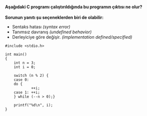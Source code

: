 #### Aşağıdaki C programı çalıştırıldığında bu programın çıktısı ne olur?

**Sorunun yanıtı şu seçeneklerden biri de olabilir:**
+ Sentaks hatası *(syntax error)*
+ Tanımsız davranış *(undefined behavior)*
+ Derleyiciye göre değişir. *(implementation defined/specified)*

```
#include <stdio.h>

int main()
{
	int n = 3;
	int i = 0;

	switch (n % 2) {
	case 0:
	do {
			++i;
	case 1: ++i;
	} while (--n > 0);}

	printf("%d\n", i);
}
```
